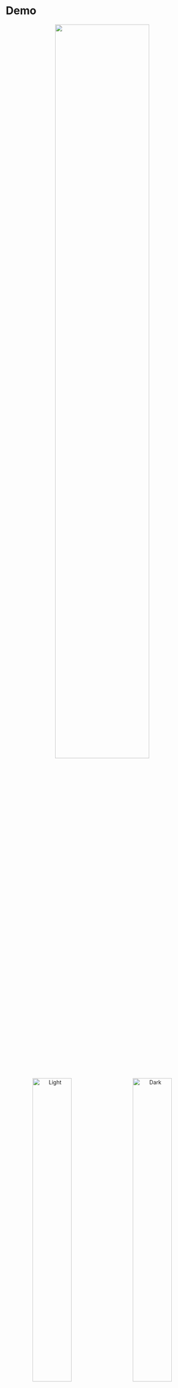 # Demo



<p align="center">
<img src="https://github.com/haibuinam/Crafting-system/blob/main/Demo/Crafting.gif" width=70% height=70%>
</p>

<p align="center">
  <img alt="Light" src="https://github.com/haibuinam/Crafting-system/blob/main/Demo/FindItemByNameAndSwapItem.gif" width="45%" width="45%">
&nbsp; &nbsp; &nbsp; &nbsp;
  <img alt="Dark" src="https://github.com/haibuinam/Crafting-system/blob/main/Demo/SortAndFilterResults.gif" width="45%" width="45%">
</p>

# Crafting-system
This repository contains the code I made for Crafting-system using Unreal Engine 5.
# Setup Project
Download WindowsApplication folder and run the application
# Algorithms and Data Structures (STL)
1. Map: to find the crafting recipe for all items.
2. Set: to save recipes for all items (Each item has its own recipe)
3. Regex: to get number when the user enters input (even if they mistyped the syntax)
# Automatic processing
1. Self-updating item recipes by handling text (provided that the text is written in the syntax of % mark for quantity, // mark for separator between items)
2. If the software checks that modified-table has changed, it automatically updates the data table based on the modified-table check result.
